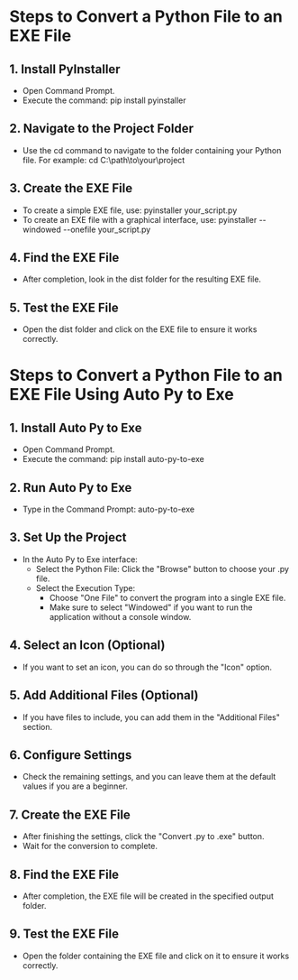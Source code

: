 # Steps to Convert a Python File to an EXE File

## 1. Install PyInstaller
- Open Command Prompt.
- Execute the command:
  pip install pyinstaller

## 2. Navigate to the Project Folder
- Use the cd command to navigate to the folder containing your Python file. For example:
  cd C:\path\to\your\project

## 3. Create the EXE File
- To create a simple EXE file, use:
  pyinstaller your_script.py
- To create an EXE file with a graphical interface, use:
  pyinstaller --windowed --onefile your_script.py

## 4. Find the EXE File
- After completion, look in the dist folder for the resulting EXE file.

## 5. Test the EXE File
- Open the dist folder and click on the EXE file to ensure it works correctly.

# Steps to Convert a Python File to an EXE File Using Auto Py to Exe

## 1. Install Auto Py to Exe
- Open Command Prompt.
- Execute the command:
  pip install auto-py-to-exe

## 2. Run Auto Py to Exe
- Type in the Command Prompt:
  auto-py-to-exe

## 3. Set Up the Project
- In the Auto Py to Exe interface:
  - Select the Python File: Click the "Browse" button to choose your .py file.
  - Select the Execution Type: 
    - Choose "One File" to convert the program into a single EXE file.
    - Make sure to select "Windowed" if you want to run the application without a console window.

## 4. Select an Icon (Optional)
- If you want to set an icon, you can do so through the "Icon" option.

## 5. Add Additional Files (Optional)
- If you have files to include, you can add them in the "Additional Files" section.

## 6. Configure Settings
- Check the remaining settings, and you can leave them at the default values if you are a beginner.

## 7. Create the EXE File
- After finishing the settings, click the "Convert .py to .exe" button.
- Wait for the conversion to complete.

## 8. Find the EXE File
- After completion, the EXE file will be created in the specified output folder.

## 9. Test the EXE File
- Open the folder containing the EXE file and click on it to ensure it works correctly.
